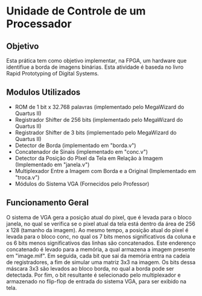 # Unidade de Controle de um Processador

## Objetivo
Esta prática tem como objetivo implementar, na FPGA, um hardware que identifiue a borda de imagens binárias. Esta atividade é baseda no livro Rapid Prototyping of Digital Systems.

## Modulos Utilizados
- ROM de 1 bit x 32.768 palavras (implementado pelo MegaWizard do Quartus II)
- Registrador Shifter de 256 bits (implementado pelo MegaWizard do Quartus II)
- Registrador Shifter de 3 bits (implementado pelo MegaWizard do Quartus II)
- Detector de Borda (implementado em "borda.v")
- Concatenador de Sinais (implementado em "conc.v")
- Detector da Posição do PIxel da Tela em Relação à Imagem (Implementado em "janela.v")
- Multiplexador Entre a Imagem com Borda e a Original (Implementado em "troca.v")
- Módulos do Sistema VGA (Fornecidos pelo Professor)

## Funcionamento Geral
O sistema de VGA gera a posição atual do pixel, que é levada para o bloco janela, no qual se verifica se o pixel atual da tela está dentro da área de 256 x 128 (tamanho da imagem). Ao mesmo tempo, a posição atual do pixel é levada para o bloco conc, no qual os 7 bits menos significativos da coluna e os 6 bits menos significativos das linhas são concatenados. Este enderenço concatenado é levado para a memória, a qual armazena a imagem presente em "image.mif". Em seguida, cada bit que sai da memória entra na cadeia de registradores, a fim de simular uma matriz 3x3 na imagem. Os bits dessa máscara 3x3 são levados ao bloco borda, no qual a borda pode ser detectada. Por fim, o bit resultante é selecionado pelo multiplexador e armazenado no flip-flop de entrada do sistema VGA, para ser exibido na tela.



